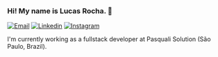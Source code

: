### Hi! My name is Lucas Rocha. 👋


[![Email](https://img.shields.io/badge/Gmail-D14836?style=for-the-badge&logo=gmail&logoColor=white)](mailto:dev.lucascrocha@gmail.com) [![Linkedin](https://img.shields.io/badge/LinkedIn-0077B5?style=for-the-badge&logo=linkedin&logoColor=white)](https://www.linkedin.com/in/lucascrocha/)  [![Instagram](https://img.shields.io/badge/Instagram-F59812?style=for-the-badge&logo=instagram&logoColor=white)](https://instagram.com/lscrocha1)

I'm currently working as a fullstack developer at Pasquali Solution (São Paulo, Brazil).
